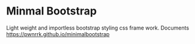 # Minmal Bootstrap
Light weight and importless bootstrap styling css frame work.
Documents <a>https://pwnrrk.github.io/minimalbootstrap</a>
